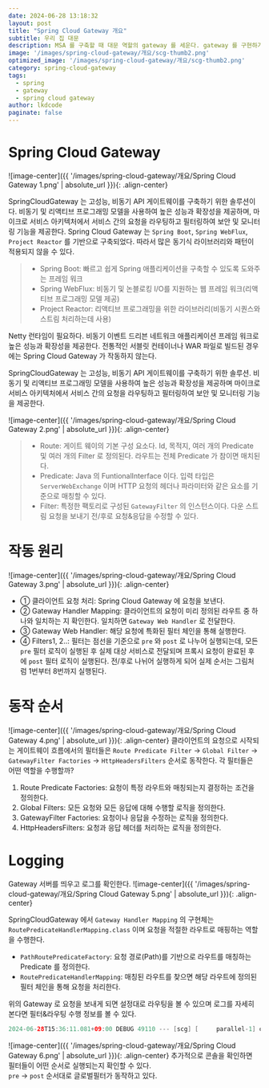 ```yaml
---
date: 2024-06-28 13:18:32
layout: post
title: "Spring Cloud Gateway 개요"
subtitle: 우리 집 대문
description: MSA 를 구축할 때 대문 역할의 gateway 를 세운다. gateway 를 구현하기 위한 방법 중 spring-cloud-gateway 를 선택지로 사용할 수 있다. 간략한 개요를 설명한다.
image: '/images/spring-cloud-gateway/개요/scg-thumb2.png'
optimized_image: '/images/spring-cloud-gateway/개요/scg-thumb2.png'
category: spring-cloud-gateway
tags: 
  - spring
  - gateway
  - spring cloud gateway
author: lkdcode
paginate: false
---
```


# Spring Cloud Gateway

![image-center]({{ '/images/spring-cloud-gateway/개요/Spring Cloud Gateway 1.png' | absolute_url }}){: .align-center}

SpringCloudGateway 는 고성능, 비동기 API 게이트웨이를 구축하기 위한 솔루션이다. 비동기 및 리액티브 프로그래밍 모델을 사용하여 높은 성능과 확장성을 제공하며, 마이크로 서비스 아키텍처에서 서비스 간의 요청을 라우팅하고 필터링하여 보안 및 모니터링 기능을 제공한다. Spring Cloud Gateway 는 `Spring Boot`, `Spring WebFlux`, `Project Reactor` 를 기반으로 구축되었다. 따라서 많은 동기식 라이브러리와 패턴이 적용되지 않을 수 있다.

> - Spring Boot: 빠르고 쉽게 Spring 애플리케이션을 구축할 수 있도록 도와주는 프레임 워크
> - Spring WebFlux: 비동기 및 논블로킹 I/O를 지원하는 웹 프레임 워크(리액티브 프로그래밍 모델 제공)
> - Project Reactor: 리액티브 프로그래밍을 위한 라이브러리(비동기 시퀀스와 스트림 처리하는데 사용)

Netty 런타임이 필요하다.
비동기 이벤트 드리븐 네트워크 애플리케이션 프레임 워크로 높은 성능과 확장성을 제공한다.
전통적인 서블릿 컨테이너나 WAR 파일로 빌드된 경우에는 Spring Cloud Gateway 가 작동하지 않는다.

SpringCloudGateway 는 고성능, 비동기 API 게이트웨이를 구축하기 위한 솔루션.
비동기 및 리액티브 프로그래밍 모델을 사용하여 높은 성능과 확장성을 제공하며
마이크로 서비스 아키텍처에서 서비스 간의 요청을 라우팅하고 필터링하여 보안 및 모니터링 기능을 제공한다.

![image-center]({{ '/images/spring-cloud-gateway/개요/Spring Cloud Gateway 2.png' | absolute_url }}){: .align-center}

> - Route: 게이트 웨이의 기본 구성 요소다. Id, 목적지, 여러 개의 Predicate 및 여러 개의 Filter 로 정의된다. 라우트는 전체 Predicate 가 참이면 매치된다.
> - Predicate: Java 의 FuntionalInterface 이다. 입력 타입은 `ServerWebExchange` 이며 HTTP 요청의 헤더나 파라미터와 같은 요소를 기준으로 매칭할 수 있다.
> - Filter: 특정한 팩토리로 구성된 `GatewayFilter` 의 인스턴스이다. 다운 스트림 요청을 보내기 전/후로 요청&응답을 수정할 수 있다.

# 작동 원리
![image-center]({{ '/images/spring-cloud-gateway/개요/Spring Cloud Gateway 3.png' | absolute_url }}){: .align-center}
- ① 클라이언트 요청 처리: Spring Cloud Gateway 에 요청을 보낸다.  
- ② Gateway Handler Mapping: 클라이언트의 요청이 미리 정의된 라우트 중 하나와 일치하는 지 확인한다. 일치하면 `Gateway Web Handler` 로 전달한다.  
- ③ Gateway Web Handler: 해당 요청에 특화된 필터 체인을 통해 실행한다.  
- ④ Filters1, 2..: 필터는 점선을 기준으로 `pre` 와 `post` 로 나누어 실행되는데, 모든 `pre` 필터 로직이 실행된 후 실제 대상 서비스로 전달되며 프록시 요청이 완료된 후에 `post` 필터 로직이 실행된다. 전/후로 나뉘어 실행하게 되어 실제 순서는 그림처럼 1번부터 8번까지 실행된다.  

# 동작 순서
![image-center]({{ '/images/spring-cloud-gateway/개요/Spring Cloud Gateway 4.png' | absolute_url }}){: .align-center}
클라이언트의 요청으로 시작되는 게이트웨이 흐름에서의 필터들은  `Route Predicate Filter` -> `Global Filter` -> `GatewayFilter Factories` -> `HttpHeadersFilters` 순서로 동작한다. 각 필터들은 어떤 역할을 수행할까?

1. Route Predicate Factories: 요청이 특정 라우트와 매칭되는지 결정하는 조건을 정의한다.
2. Global Filters: 모든 요청와 모든 응답에 대해 수행할 로직을 정의한다.
3. GatewayFilter Factories: 요청이나 응답을 수정하는 로직을 정의한다.
4. HttpHeadersFilters: 요청과 응답 헤더를 처리하는 로직을 정의한다.

# Logging
Gateway 서버를 띄우고 로그를 확인한다.
![image-center]({{ '/images/spring-cloud-gateway/개요/Spring Cloud Gateway 5.png' | absolute_url }}){: .align-center}

SpringCloudGateway 에서 `Gateway Handler Mapping` 의 구현체는 `RoutePredicateHandlerMapping.class` 이며 요청을 적절한 라우트로 매핑하는 역할을 수행한다.
 
- `PathRoutePredicateFactory`: 요청 경로(Path)를 기반으로 라우트를 매칭하는 Predicate 를 정의한다.
- `RoutePredicateHandlerMapping`: 매칭된 라우트를 찾으면 해당 라우트에 정의된 필터 체인을 통해 요청을 처리한다.

위의 Gateway 로 요청을 보내게 되면 설정대로 라우팅을 볼 수 있으며 로그를 자세히 본다면 필터&라우팅 수행 정보를 볼 수 있다.
```java
2024-06-28T15:36:11.081+09:00 DEBUG 49110 --- [scg] [     parallel-1] o.s.c.g.h.RoutePredicateHandlerMapping   : Mapping [Exchange: GET http://localhost:8000/orders/v3] to Route{id='orders', uri=http://localhost:8091, order=0, predicate=Paths: [/orders/**], match trailing slash: true, gatewayFilters=[[[RewritePath /orders/(?<path>.*) = '/${path}'], order = 0]], metadata={}}
```
![image-center]({{ '/images/spring-cloud-gateway/개요/Spring Cloud Gateway 6.png' | absolute_url }}){: .align-center}
추가적으로 콘솔을 확인하면 필터들이 어떤 순서로 실행되는지 확인할 수 있다.  
`pre` -> `post` 순서대로 글로벌필터가 동작하고 있다.